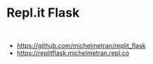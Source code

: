 # Repl.it Flask

<br>

- https://github.com/michelmetran/replit_flask
- https://replitflask.michelmetran.repl.co
